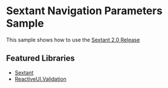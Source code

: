 # Sextant Navigation Parameters Sample

This sample shows how to use the [Sextant 2.0 Release](https://github.com/reactiveui/Sextant/releases/tag/2.0.1)

## Featured Libraries

- [Sextant](https://github.com/reactiveui/Sextant)
- [ReactiveUI.Validation](https://github.com/reactiveui/ReactiveUI.Validation)